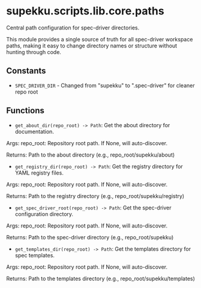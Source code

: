 # supekku.scripts.lib.core.paths

Central path configuration for spec-driver directories.

This module provides a single source of truth for all spec-driver workspace paths,
making it easy to change directory names or structure without hunting through code.

## Constants

- `SPEC_DRIVER_DIR` - Changed from "supekku" to ".spec-driver" for cleaner repo root

## Functions

- `get_about_dir(repo_root) -> Path`: Get the about directory for documentation.

Args:
  repo_root: Repository root path. If None, will auto-discover.

Returns:
  Path to the about directory (e.g., repo_root/supekku/about)
- `get_registry_dir(repo_root) -> Path`: Get the registry directory for YAML registry files.

Args:
  repo_root: Repository root path. If None, will auto-discover.

Returns:
  Path to the registry directory (e.g., repo_root/supekku/registry)
- `get_spec_driver_root(repo_root) -> Path`: Get the spec-driver configuration directory.

Args:
  repo_root: Repository root path. If None, will auto-discover.

Returns:
  Path to the spec-driver directory (e.g., repo_root/supekku)
- `get_templates_dir(repo_root) -> Path`: Get the templates directory for spec templates.

Args:
  repo_root: Repository root path. If None, will auto-discover.

Returns:
  Path to the templates directory (e.g., repo_root/supekku/templates)
